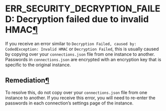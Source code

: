 ERR\_SECURITY\_DECRYPTION\_FAILED: Decryption failed due to invalid HMAC[¶](#err-security-decryption-failed-decryption-failed-due-to-invalid-hmac "Permalink to this heading")
==============================================================================================================================================================================


If you receive an error similar to `Decryption Failed, caused by: CodedException: Invalid HMAC` or `Decryption Failed`, this is usually caused by copying over your `connections.json` file from one instance to another. Passwords in `connections.json` are encrypted with an encryption key that is specific to the original instance.



Remediation[¶](#remediation "Permalink to this heading")
--------------------------------------------------------


To resolve this, do not copy over your `connections.json` file from one instance to another. If you receive this error, you will need to re\-enter the passwords in each connection’s settings page of the instance.